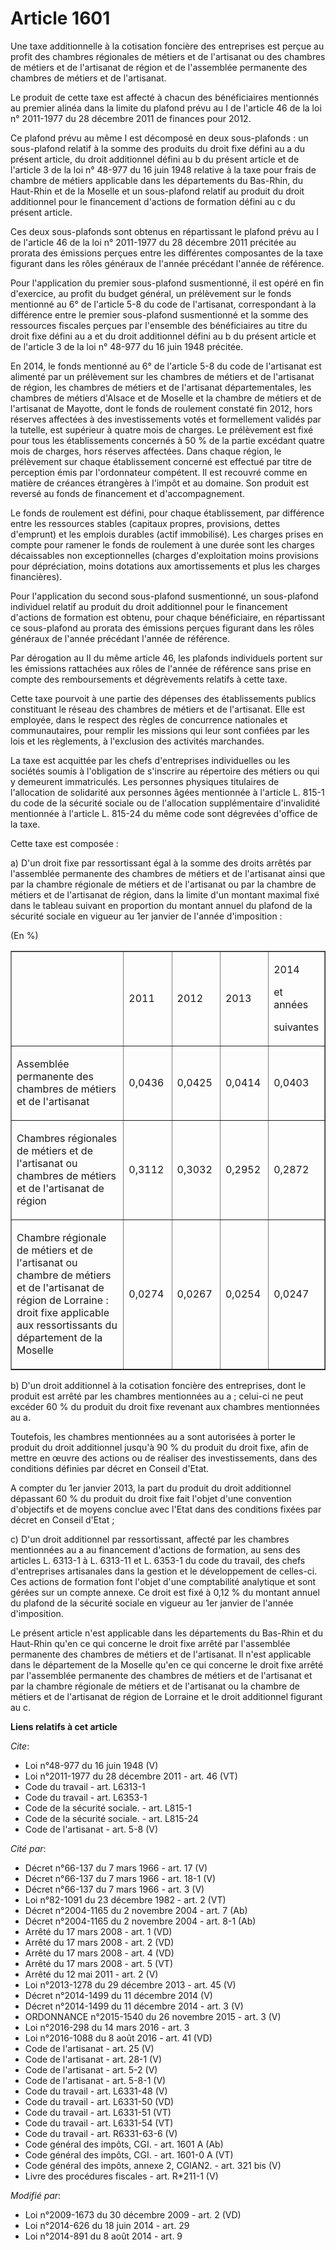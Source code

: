 # Article 1601

Une taxe additionnelle à la cotisation foncière des entreprises est perçue au profit des chambres régionales de métiers et de
l'artisanat ou des chambres de métiers et de l'artisanat de région et de l'assemblée permanente des chambres de métiers et de
l'artisanat. 

Le produit de cette taxe est affecté à chacun des bénéficiaires mentionnés au premier alinéa dans la limite du plafond prévu
au I de l'article 46 de la loi n° 2011-1977 du 28 décembre 2011 de finances pour 2012. 

Ce plafond prévu au même I est décomposé en deux sous-plafonds : un sous-plafond relatif à la somme des produits du droit
fixe défini au a du présent article, du droit additionnel défini au b du présent article et de l'article 3 de la loi n°
48-977 du 16 juin 1948 relative à la taxe pour frais de chambre de métiers applicable dans les départements du Bas-Rhin, du
Haut-Rhin et de la Moselle et un sous-plafond relatif au produit du droit additionnel pour le financement d'actions de
formation défini au c du présent article. 

Ces deux sous-plafonds sont obtenus en répartissant le plafond prévu au I de l'article 46 de la loi n° 2011-1977 du 28
décembre 2011 précitée au prorata des émissions perçues entre les différentes composantes de la taxe figurant dans les rôles
généraux de l'année précédant l'année de référence. 

Pour l'application du premier sous-plafond susmentionné, il est opéré en fin d'exercice, au profit du budget général, un
prélèvement sur le fonds mentionné au 6° de l'article 5-8 du code de l'artisanat, correspondant à la différence entre le
premier sous-plafond susmentionné et la somme des ressources fiscales perçues par l'ensemble des bénéficiaires au titre du
droit fixe défini au a et du droit additionnel défini au b du présent article et de l'article 3 de la loi n° 48-977 du 16
juin 1948 précitée. 

En 2014, le fonds mentionné au 6° de l'article 5-8 du code de l'artisanat est alimenté par un prélèvement sur les chambres de
métiers et de l'artisanat de région, les chambres de métiers et de l'artisanat départementales, les chambres de métiers
d'Alsace et de Moselle et la chambre de métiers et de l'artisanat de Mayotte, dont le fonds de roulement constaté fin 2012,
hors réserves affectées à des investissements votés et formellement validés par la tutelle, est supérieur à quatre mois de
charges. Le prélèvement est fixé pour tous les établissements concernés à 50 % de la partie excédant quatre mois de charges,
hors réserves affectées. Dans chaque région, le prélèvement sur chaque établissement concerné est effectué par titre de
perception émis par l'ordonnateur compétent. Il est recouvré comme en matière de créances étrangères à l'impôt et au domaine.
Son produit est reversé au fonds de financement et d'accompagnement. 

Le fonds de roulement est défini, pour chaque établissement, par différence entre les ressources stables (capitaux propres,
provisions, dettes d'emprunt) et les emplois durables (actif immobilisé). Les charges prises en compte pour ramener le fonds
de roulement à une durée sont les charges décaissables non exceptionnelles (charges d'exploitation moins provisions pour
dépréciation, moins dotations aux amortissements et plus les charges financières). 

Pour l'application du second sous-plafond susmentionné, un sous-plafond individuel relatif au produit du droit additionnel
pour le financement d'actions de formation est obtenu, pour chaque bénéficiaire, en répartissant ce sous-plafond au prorata
des émissions perçues figurant dans les rôles généraux de l'année précédant l'année de référence. 

Par dérogation au II du même article 46, les plafonds individuels portent sur les émissions rattachées aux rôles de l'année
de référence sans prise en compte des remboursements et dégrèvements relatifs à cette taxe. 

Cette taxe pourvoit à une partie des dépenses des établissements publics constituant le réseau des chambres de métiers et de
l'artisanat. Elle est employée, dans le respect des règles de concurrence nationales et communautaires, pour remplir les
missions qui leur sont confiées par les lois et les règlements, à l'exclusion des activités marchandes. 

La taxe est acquittée par les chefs d'entreprises individuelles ou les sociétés soumis à l'obligation de s'inscrire au
répertoire des métiers ou qui y demeurent immatriculés. Les personnes physiques titulaires de l'allocation de solidarité aux
personnes âgées mentionnée à l'article L. 815-1 du code de la sécurité sociale ou de l'allocation supplémentaire d'invalidité
mentionnée à l'article L. 815-24 du même code sont dégrevées d'office de la taxe. 

Cette taxe est composée : 

a) D'un droit fixe par ressortissant égal à la somme des droits arrêtés par l'assemblée permanente des chambres de métiers et
de l'artisanat ainsi que par la chambre régionale de métiers et de l'artisanat ou par la chambre de métiers et de l'artisanat
de région, dans la limite d'un montant maximal fixé dans le tableau suivant en proportion du montant annuel du plafond de la
sécurité sociale en vigueur au 1er janvier de l'année d'imposition : 

(En %) 

<table width="680" align="center" cellpadding="0" border="1">
  <tbody>
    <tr>
      <td width="378">
      </td><td width="76">

2011 

</td>
      <td width="76">

2012 

</td>
      <td width="76">

2013 

</td>
      <td width="76">

2014 

et années 

suivantes 

</td>
    </tr>
    <tr>
      <td width="378">

Assemblée permanente des chambres de métiers et de l'artisanat 

</td>
      <td width="76">

0,0436 

</td>
      <td width="76">

0,0425 

</td>
      <td width="76">

0,0414 

</td>
      <td width="76">

0,0403 

</td>
    </tr>
    <tr>
      <td width="378">

Chambres régionales de métiers et de l'artisanat ou chambres de métiers et de l'artisanat de région 

</td>
      <td width="76">

0,3112 

</td>
      <td width="76">

0,3032 

</td>
      <td width="76">

0,2952 

</td>
      <td width="76">

0,2872 

</td>
    </tr>
    <tr>
      <td width="378">

Chambre régionale de métiers et de l'artisanat ou chambre de métiers et de l'artisanat de région de Lorraine : droit fixe
applicable aux ressortissants du département de la Moselle 

</td>
      <td width="76">

0,0274 

</td>
      <td width="76">

0,0267 

</td>
      <td width="76">

0,0254 

</td>
      <td width="76">

0,0247 

</td>
    </tr>
  </tbody>
</table>

b) D'un droit additionnel à la cotisation foncière des entreprises, dont le produit est arrêté par les chambres mentionnées
au a ; celui-ci ne peut excéder 60 % du produit du droit fixe revenant aux chambres mentionnées au a. 

Toutefois, les chambres mentionnées au a sont autorisées à porter le produit du droit additionnel jusqu'à 90 % du produit du
droit fixe, afin de mettre en œuvre des actions ou de réaliser des investissements, dans des conditions définies par décret
en Conseil d'Etat. 

A compter du 1er janvier 2013, la part du produit du droit additionnel dépassant 60 % du produit du droit fixe fait l'objet
d'une convention d'objectifs et de moyens conclue avec l'Etat dans des conditions fixées par décret en Conseil d'Etat ; 

c) D'un droit additionnel par ressortissant, affecté par les chambres mentionnées au a au financement d'actions de formation,
au sens des articles L. 6313-1 à L. 6313-11 et L. 6353-1 du code du travail, des chefs d'entreprises artisanales dans la
gestion et le développement de celles-ci. Ces actions de formation font l'objet d'une comptabilité analytique et sont gérées
sur un compte annexe. Ce droit est fixé à 0,12 % du montant annuel du plafond de la sécurité sociale en vigueur au 1er
janvier de l'année d'imposition. 

Le présent article n'est applicable dans les départements du Bas-Rhin et du Haut-Rhin qu'en ce qui concerne le droit fixe
arrêté par l'assemblée permanente des chambres de métiers et de l'artisanat. Il n'est applicable dans le département de la
Moselle qu'en ce qui concerne le droit fixe arrêté par l'assemblée permanente des chambres de métiers et de l'artisanat et
par la chambre régionale de métiers et de l'artisanat ou la chambre de métiers et de l'artisanat de région de Lorraine et le
droit additionnel figurant au c.

**Liens relatifs à cet article**

_Cite_:

  - Loi n°48-977 du 16 juin 1948 (V)
  - Loi n°2011-1977 du 28 décembre 2011 - art. 46 (VT)
  - Code du travail - art. L6313-1
  - Code du travail - art. L6353-1
  - Code de la sécurité sociale. - art. L815-1
  - Code de la sécurité sociale. - art. L815-24
  - Code de l'artisanat - art. 5-8 (V)

_Cité par_:

  - Décret n°66-137 du 7 mars 1966 - art. 17 (V)
  - Décret n°66-137 du 7 mars 1966 - art. 18-1 (V)
  - Décret n°66-137 du 7 mars 1966 - art. 3 (V)
  - Loi n°82-1091 du 23 décembre 1982 - art. 2 (VT)
  - Décret n°2004-1165 du 2 novembre 2004 - art. 7 (Ab)
  - Décret n°2004-1165 du 2 novembre 2004 - art. 8-1 (Ab)
  - Arrêté du 17 mars 2008 - art. 1 (VD)
  - Arrêté du 17 mars 2008 - art. 2 (VD)
  - Arrêté du 17 mars 2008 - art. 4 (VD)
  - Arrêté du 17 mars 2008 - art. 5 (VT)
  - Arrêté du 12 mai 2011 - art. 2 (V)
  - Loi n°2013-1278 du 29 décembre 2013 - art. 45 (V)
  - Décret n°2014-1499 du 11 décembre 2014 (V)
  - Décret n°2014-1499 du 11 décembre 2014 - art. 3 (V)
  - ORDONNANCE n°2015-1540 du 26 novembre 2015 - art. 3 (V)
  - Loi n°2016-298 du 14 mars 2016 - art. 3
  - Loi n°2016-1088 du 8 août 2016 - art. 41 (VD)
  - Code de l'artisanat - art. 25 (V)
  - Code de l'artisanat - art. 28-1 (V)
  - Code de l'artisanat - art. 5-2 (V)
  - Code de l'artisanat - art. 5-8-1 (V)
  - Code du travail - art. L6331-48 (V)
  - Code du travail - art. L6331-50 (VD)
  - Code du travail - art. L6331-51 (VT)
  - Code du travail - art. L6331-54 (VT)
  - Code du travail - art. R6331-63-6 (V)
  - Code général des impôts, CGI. - art. 1601 A (Ab)
  - Code général des impôts, CGI. - art. 1601-0 A (VT)
  - Code général des impôts, annexe 2, CGIAN2. - art. 321 bis (V)
  - Livre des procédures fiscales - art. R*211-1 (V)

_Modifié par_:

  - Loi n°2009-1673 du 30 décembre 2009 - art. 2 (VD)
  - Loi n°2014-626 du 18 juin 2014 - art. 29
  - Loi n°2014-891 du 8 août 2014 - art. 9
